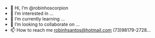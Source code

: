 - 👋 Hi, I’m @robinhoscorpion
- 👀 I’m interested in ...
- 🌱 I’m currently learning ...
- 💞️ I’m looking to collaborate on ...
- 📫 How to reach me robinhsantos@hotmail.com (73)98179-2728...

<!---
robinhoscorpion/robinhoscorpion is a ✨ special ✨ repository because its `README.md` (this file) appears on your GitHub profile.
You can click the Preview link to take a look at your changes.
--->
